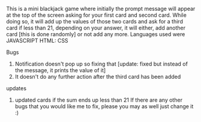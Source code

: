 This is a mini blackjack game where initially the prompt message will appear at the top of the screen asking for your first card and second card. While doing so, it will add up the values of those two cards and ask for a third card if less than 21, depending on your answer, it will either, add another card [this is done randomly] or not add any more. Languages used were JAVASCRIPT HTML: CSS

Bugs
1) Notification doesn't pop up so fixing that [update: fixed but instead of the message, it prints the value of it]
2) It doesn't do any further action after the third card has been added

updates
1) updated cards if the sum ends up less than 21
If there are any other bugs that you would like me to fix, please you may as well just change it :)
